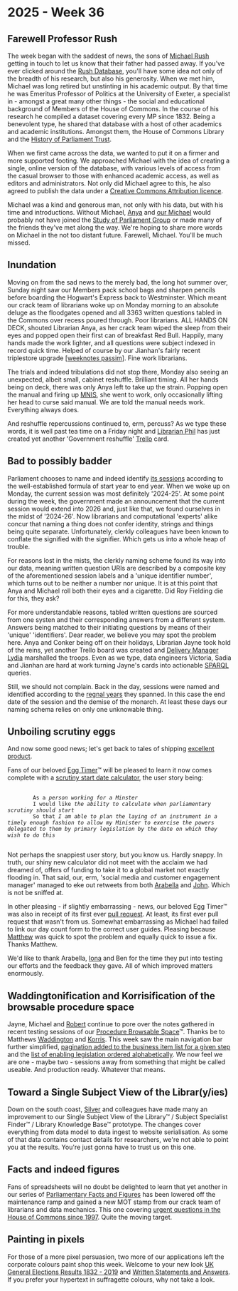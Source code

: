 # 2025 - Week 36

## Farewell Professor Rush

The week began with the saddest of news, the sons of [Michael Rush](https://psaparliaments.org/2021/02/24/professor-michael-rush/) getting in touch to let us know that their father had passed away. If you've ever clicked around the [Rush Database](https://membersafter1832.historyofparliamentonline.org/), you'll have some idea not only of the breadth of his research, but also his generosity. When we met him, Michael was long retired but unstinting in his academic output. By that time he was Emeritus Professor of Politics at the University of Exeter, a specialist in - amongst a great many other things - the social and educational background of Members of the House of Commons. In the course of his research he compiled a dataset covering every MP since 1832. Being a benevolent type, he shared that database with a host of other academics and academic institutions. Amongst them, the House of Commons Library and the [History of Parliament Trust](https://www.historyofparliamentonline.org/).

When we first came across the data, we wanted to put it on a firmer and more supported footing. We approached Michael with the idea of creating a single, online version of the database, with various levels of access from the casual browser to those with enhanced academic access, as well as editors and administrators. Not only did Michael agree to this, he also agreed to publish the data under a [Creative Commons Attribution licence](https://creativecommons.org/licenses/by/4.0/).

Michael was a kind and generous man, not only with his data, but with his time and introductions. Without Michael, [Anya](https://bsky.app/profile/anyaso.bsky.social) and [our Michael](https://bsky.app/profile/fantasticlife.bsky.social) would probably not have joined the [Study of Parliament Group](https://studyofparliamentgroup.org/) or made many of the friends they've met along the way. We're hoping to share more words on Michael in the not too distant future. Farewell, Michael. You'll be much missed.

## Inundation

Moving on from the sad news to the merely bad, the long hot summer over, Sunday night saw our Members pack school bags and sharpen pencils before boarding the Hogwart's Express back to Westminster. Which meant our crack team of librarians woke up on Monday morning to an absolute deluge as the floodgates opened and all 3363 written questions tabled in the Commons over recess poured through. Poor librarians. ALL HANDS ON DECK, shouted Librarian Anya, as her crack team wiped the sleep from their eyes and popped open their first can of breakfast Red Bull. Happily, many hands made the work lighter, and all questions were subject indexed in record quick time. Helped of course by our Jianhan's fairly recent triplestore upgrade [[weeknotes passim](https://ukparliament.github.io/ontologies/meta/weeknotes/2025/18/#librarian-of-the-week)]. Fine work librarians.

The trials and indeed tribulations did not stop there, Monday also seeing an unexpected, albeit small, cabinet reshuffle. Brilliant timing. All her hands being on deck, there was only Anya left to take up the strain. Popping open the manual and firing up [MNIS](https://data.parliament.uk/membersdataplatform/), she went to work, only occasionally lifting her head to curse said manual. We are told the manual needs work. Everything always does.

And reshuffle repercussions continued to, erm, percuss? As we type these words, it is well past tea time on a Friday night and [Librarian Phil](https://bsky.app/profile/philbgorman.bsky.social) has just created yet another 'Government reshuffle' [Trello](https://trello.com/c/zU3Dsnbj) card. 

## Bad to possibly badder

Parliament chooses to name and indeed identify [its sessions](https://api.parliament.uk/regnal-years/sessions) according to the well-established formula of start year to end year. When we woke up on Monday, the current session was most definitely '2024-25'. At some point during the week, the government made an announcement that the current session would extend into 2026 and, just like that, we found ourselves in the midst of '2024-26'. Now librarians and computational 'experts' alike concur that naming a thing does not confer identity, strings and things being quite separate. Unfortunately, clerkly colleagues have been known to conflate the signified with the signifier. Which gets us into a whole heap of trouble.

For reasons lost in the mists, the clerkly naming scheme found its way into our data, meaning written question URIs are described by a composite key of the aforementioned session labels and a 'unique identifier number', which turns out to be neither a number nor unique. It is at this point that Anya and Michael roll both their eyes and a cigarette. Did Roy Fielding die for this, they ask?

For more understandable reasons, tabled written questions are sourced from one systen and their corresponding answers from a different system. Answers being matched to their initiating questions by means of their 'unique' 'identifiers'. Dear reader, we believe you may spot the problem here. Anya and Conker being off on their holidays, Librarian Jayne took hold of the reins, yet another Trello board was created and [Delivery Manager Lydia](https://bsky.app/profile/lydiakeegal.bsky.social) marshalled the troops. Even as we type, data engineers Victoria, Sadia and Jianhan are hard at work turning Jayne's cards into actionable [SPARQL](https://en.wikipedia.org/wiki/SPARQL) queries.

Still, we should not complain. Back in the day, sessions were named and identified according to the [regnal years](https://api.parliament.uk/regnal-years/regnal-years) they spanned. In this case the end date of the session and the demise of the monarch. At least these days our naming schema relies on only one unknowable thing. 

## Unboiling scrutiny eggs

And now some good news; let's get back to tales of shipping [excellent product](https://bsky.app/search?q=%23excellentproduct).

Fans of our beloved [Egg Timer](https://api.parliament.uk/egg-timer)&trade; will be pleased to learn it now comes complete with a [scrutiny start date calculator](https://api.parliament.uk/egg-timer/reverse-calculator), the user story being:

<pre>
	<code>
		As a <em>person working for a Minster</em>
		I would like <em>the ability to calculate when parliamentary scrutiny should start</em>
		So that <em>I am able to plan the laying of an instrument in a timely enough fashion to allow my Minister to exercise the powers delegated to them by primary legislation by the date on which they wish to do this</em>
	</code>
</pre>

Not perhaps the snappiest user story, but you know us. Hardly snappy. In truth, our shiny new calculator did not meet with the acclaim we had dreamed of, offers of funding to take it to a global market not exactly flooding in. That said, our, erm, 'social media and customer engagement manager' managed to eke out retweets from both [Arabella](https://bsky.app/profile/arabellalaw.bsky.social) and [John](https://bsky.app/profile/johnlsheridan.bsky.social). Which is not be sniffed at.

In other pleasing - if slightly embarrassing - news, our beloved Egg Timer&trade; was also in receipt of its first ever [pull request](https://github.com/ukparliament/egg-timer/pull/60). At least, its first ever pull request that wasn't from us. Somewhat embarrassing as Michael had failed to link our day count form to the correct user guides. Pleasing because [Matthew](https://dracos.co.uk/about/) was quick to spot the problem and equally quick to issue a fix. Thanks Matthew.

We'd like to thank Arabella, [Iona](https://bsky.app/profile/singlecrow.bsky.social) and Ben for the time they put into testing our efforts and the feedback they gave. All of which improved matters enormously.

## Waddingtonification and Korrisification of the browsable procedure space

Jayne, Michael and [Robert](https://bsky.app/profile/robert-brook.com) continue to pore over the notes gathered in recent testing sessions of our [Procedure Browsable Space](https://api.parliament.uk/procedure-browser)&trade;. Thanks be to Matthews [Waddington](https://bsky.app/profile/mattwadd.bsky.social) and [Korris](https://bsky.app/profile/mattkorris.bsky.social). This week saw the main navigation bar further simplified, [pagination added to the business item list for a given step](https://api.parliament.uk/procedure-browser/steps/JpQ96n8T) and the [list of enabling legislation ordered alphabetically](https://api.parliament.uk/procedure-browser/enabling-legislation/a-z/a). We now feel we are one - maybe two - sessions away from something that might be called useable. And production ready. Whatever that means.

## Toward a Single Subject View of the Librar(y/ies)

Down on the south coast, [Silver](https://bsky.app/profile/silveroliver.bsky.social) and colleagues have made many an improvement to our Single Subject View of the Library&trade; / Subject Specialist Finder&trade; / Library Knowledge Base&trade; prototype. The changes cover everything from data model to data ingest to website serialisation. As some of that data contains contact details for researchers, we're not able to point you at the results. You're just gonna have to trust us on this one.

## Facts and indeed figures

Fans of spreadsheets will no doubt be delighted to learn that yet another in our series of [Parliamentary Facts and Figures](https://commonslibrary.parliament.uk/tag/parliament-facts-and-figures/) has been lowered off the maintenance ramp and gained a new MOT stamp from our crack team of librarians and data mechanics. This one covering [urgent questions in the House of Commons since 1997](https://commonslibrary.parliament.uk/research-briefings/cbp-8344/). Quite the moving target.

## Painting in pixels

For those of a more pixel persuasion, two more of our applications left the corporate colours paint shop this week. Welcome to your new look [UK General Elections Results 1832 - 2019](https://api.parliament.uk/uk-general-elections) and [Written Statements and Answers](https://api.parliament.uk/written-answers). If you prefer your hypertext in suffragette colours, why not take a look.
